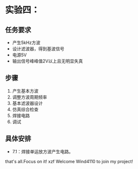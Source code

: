 # 实验四：

## 任务要求

- 产生5kHz方波
- 设计滤波器，得到基波信号
- 电源5V
- 输出信号峰峰值2V以上且无明显失真

## 步骤

1. 产生基本方波
2. 调整方波周期频率
3. 基本滤波器设计
4. 仿真综合检查 
5. 焊接电路
6. 调试

## 具体安排

- 7.1：焊接单运放方波产生电路。

 that's all.Focus on it!
xzf
Welcome Wind4110 to join my project!

